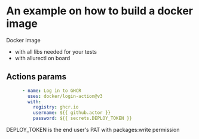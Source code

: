 # An example on how to build a docker image

Docker image

- with all libs needed for your tests
- with allurectl on board

## Actions params

```yaml
      - name: Log in to GHCR
        uses: docker/login-action@v3
        with:
          registry: ghcr.io
          username: ${{ github.actor }}
          password: ${{ secrets.DEPLOY_TOKEN }}
```

DEPLOY_TOKEN is the end user's PAT with packages:write permission



